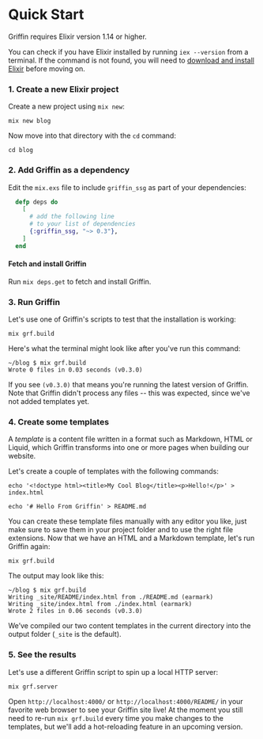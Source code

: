 # Quick Start
Griffin requires Elixir version 1.14 or higher.

You can check if you have Elixir installed by running `iex --version` from a terminal. If the command is not found, you will need to [download and install Elixir](https://elixir-lang.org/install.html) before moving on.

<!-- TODO record screencast building a simple website and put it here -->

### 1. Create a new Elixir project

Create a new project using `mix new`:

```console
mix new blog
```

Now move into that directory with the `cd` command:

```console
cd blog
```

### 2. Add Griffin as a dependency

Edit the `mix.exs` file to include `griffin_ssg` as part of your dependencies:

```elixir
  defp deps do
    [
      # add the following line
      # to your list of dependencies
      {:griffin_ssg, "~> 0.3"},
    ]
  end
```

#### Fetch and install Griffin

Run `mix deps.get` to fetch and install Griffin.

### 3. Run Griffin

Let's use one of Griffin's scripts to test that the installation is working:

```console
mix grf.build
```

Here's what the terminal might look like after you've run this command:

```console
~/blog $ mix grf.build
Wrote 0 files in 0.03 seconds (v0.3.0)
```

If you see `(v0.3.0)` that means you're running the latest version of Griffin. Note that Griffin didn't process any files -- this was expected, since we've not added templates yet.

### 4. Create some templates
A *template* is a content file written in a format such as Markdown, HTML or Liquid, which Griffin transforms into one or more pages when building our website.

Let's create a couple of templates with the following commands:

```console
echo '<!doctype html><title>My Cool Blog</title><p>Hello!</p>' > index.html
```

```console
echo '# Hello From Griffin' > README.md
```

You can create these template files manually with any editor you like, just make sure to save them in your project folder and to use the right file extensions.
Now that we have an HTML and a Markdown template, let's run Griffin again:

```console
mix grf.build
```

The output may look like this:
```console
~/blog $ mix grf.build
Writing _site/README/index.html from ./README.md (earmark)
Writing _site/index.html from ./index.html (earmark)
Wrote 2 files in 0.06 seconds (v0.3.0)
```

We’ve compiled our two content templates in the current directory into the output folder (`_site` is the default).

### 5. See the results
Let's use a different Griffin script to spin up a local HTTP server:

```console
mix grf.server
```

Open `http://localhost:4000/` or `http://localhost:4000/README/` in your favorite web browser to see your Griffin site live! At the moment you still need to re-run `mix grf.build` every time you make changes to the templates, but we'll add a hot-reloading feature in an upcoming version.